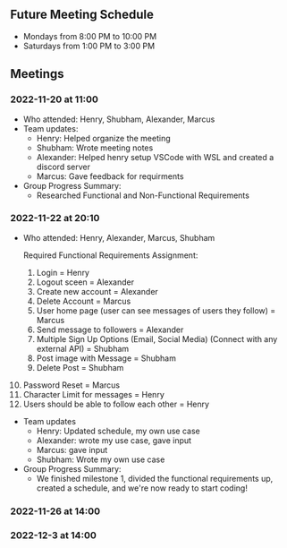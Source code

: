 ## Future Meeting Schedule
 - Mondays from 8:00 PM to 10:00 PM 
 - Saturdays from 1:00 PM to 3:00 PM

## Meetings
### 2022-11-20 at 11:00
- Who attended: Henry, Shubham, Alexander, Marcus
- Team updates:
  - Henry: Helped organize the meeting
  - Shubham: Wrote meeting notes
  - Alexander: Helped henry setup VSCode with WSL and created a discord server
  - Marcus: Gave feedback for requirments
- Group Progress Summary:
  - Researched Functional and Non-Functional Requirements

### 2022-11-22 at 20:10
- Who attended: Henry, Alexander, Marcus, Shubham

  Required Functional Requirements Assignment:
  1. Login = Henry
  2. Logout sceen = Alexander
  3. Create new account = Alexander
  4. Delete Account = Marcus
  5. User home page (user can see messages of users they follow) = Marcus
  6. Send message to followers  = Alexander
  7. Multiple Sign Up Options (Email, Social Media) (Connect with any external API) = Shubham
  8. Post image with Message = Shubham
  9. Delete Post = Shubham
 10. Password Reset = Marcus
 11. Character Limit for messages = Henry
 12. Users should be able to follow each other = Henry

- Team updates 
  - Henry: Updated schedule, my own use case
  - Alexander: wrote my use case, gave input
  - Marcus: gave input
  - Shubham: Wrote my own use case
- Group Progress Summary:
  - We finished milestone 1, divided the functional requirements up, created a schedule, and we're now ready to start coding!
  
### 2022-11-26 at 14:00

### 2022-12-3 at 14:00